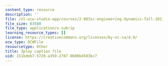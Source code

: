 ```yaml
---
content_type: resource
description: ''
file: /ol-ocw-studio-app/courses/2-003sc-engineering-dynamics-fall-2011/151bdeb75720a35927870600b4503bc7_63sIgMvBuEQ.srt
file_size: 83580
file_type: application/x-subrip
learning_resource_types: []
license: https://creativecommons.org/licenses/by-nc-sa/4.0/
ocw_type: OCWFile
resourcetype: Other
title: 3play caption file
uid: 151bdeb7-5720-a359-2787-0600b4503bc7
---
```

